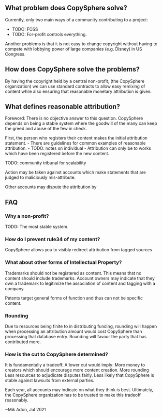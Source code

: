 ## What problem does CopySphere solve?
Currently, only two main ways of a community contributing to a project:

- TODO: FOSS
- TODO: For-profit controls everything.

Another problems is that it is not easy to change copyright without
having to compete with lobbying power of large companies (e.g. Disney) in US Congress.

## How does CopySphere solve the problems?
By having the copyright held by a central non-profit, (the CopySphere organization)
we can use standard contracts to allow easy remixing of content
while also ensuring that reasonable monetary attribution is given.

## What defines reasonable attribution?
Foreword:
There is no objective answer to this question.
CopySphere depends on being a stable system where the goodwill of the many
can keep the greed and abuse of the few in check.

First, the person who registers their content makes the initial attribution statement.
    - There are guidelines for common examples of reasonable attribution.
    - TODO: notes on individual
    - Attribution can only be to works which have been registered before the new content.

TODO: community tribunal for scalability

Action may be taken against accounts which make statements that are judged to maliciously mis-attribute.

Other accounts may dispute the attribution by

## FAQ

### Why a non-profit?
TODO: The most stable system.

### How do I prevent rule34 of my content?
CopySphere allows you to visibly redirect attribution from tagged sources

### What about other forms of Intellectual Property?
Trademarks should not be registered as content.
This means that no content should include trademarks.
Account owners may indicate that they own a trademark to legitimize
the association of content and tagging with a company.

Patents target general forms of function and thus can not be specific content.

### Rounding
Due to resources being finite to in distributing funding,
rounding will happen when processing an attribution amount would cost CopySphere than processing that database entry.
Rounding will favour the party that has contributed more.


### How is the cut to CopySphere determined?
It is fundamentally a tradeoff. A lower cut would imply:
    More money to creators which should encourage more content creation.
    More rounding
    Less resources to adjudicate disputes fairly.
    Less likely that CopySphere is stable against lawsuits from external parties.

Each year, all accounts may indicate on what they think is best.
Ultimately, the CopySphere organization has to be trusted to make this tradeoff reasonably.

~Mik Adon, Jul 2021

